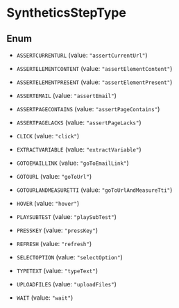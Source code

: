 

# SyntheticsStepType

## Enum


* `ASSERTCURRENTURL` (value: `"assertCurrentUrl"`)

* `ASSERTELEMENTCONTENT` (value: `"assertElementContent"`)

* `ASSERTELEMENTPRESENT` (value: `"assertElementPresent"`)

* `ASSERTEMAIL` (value: `"assertEmail"`)

* `ASSERTPAGECONTAINS` (value: `"assertPageContains"`)

* `ASSERTPAGELACKS` (value: `"assertPageLacks"`)

* `CLICK` (value: `"click"`)

* `EXTRACTVARIABLE` (value: `"extractVariable"`)

* `GOTOEMAILLINK` (value: `"goToEmailLink"`)

* `GOTOURL` (value: `"goToUrl"`)

* `GOTOURLANDMEASURETTI` (value: `"goToUrlAndMeasureTti"`)

* `HOVER` (value: `"hover"`)

* `PLAYSUBTEST` (value: `"playSubTest"`)

* `PRESSKEY` (value: `"pressKey"`)

* `REFRESH` (value: `"refresh"`)

* `SELECTOPTION` (value: `"selectOption"`)

* `TYPETEXT` (value: `"typeText"`)

* `UPLOADFILES` (value: `"uploadFiles"`)

* `WAIT` (value: `"wait"`)



